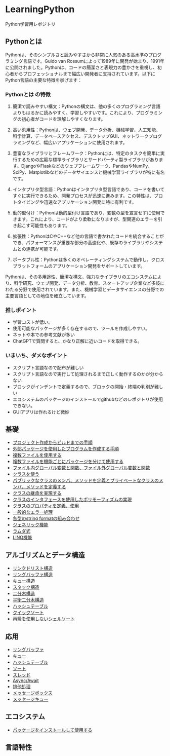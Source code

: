 # LearningPython
Python学習用レポジトリ

## Pythonとは
Pythonは、そのシンプルさと読みやすさから非常に人気のある高水準のプログラミング言語です。Guido van Rossumによって1989年に開発が始まり、1991年に公開されました。Pythonは、コードの簡潔さと表現力の豊かさを重視し、初心者からプロフェッショナルまで幅広い開発者に支持されています。以下にPython言語の主要な特徴を挙げます：

### Pythonとは の特徴

1. 簡潔で読みやすい構文：Pythonの構文は、他の多くのプログラミング言語よりもはるかに読みやすく、学習しやすいです。これにより、プログラミングの初心者がコードを理解しやすくなります。

2. 高い汎用性：Pythonは、ウェブ開発、データ分析、機械学習、人工知能、科学計算、データベースアクセス、デスクトップGUI、ネットワークプログラミングなど、幅広いアプリケーションに使用されます。

3. 豊富なライブラリとフレームワーク：Pythonには、特定のタスクを簡単に実行するための広範な標準ライブラリとサードパーティ製ライブラリがあります。DjangoやFlaskなどのウェブフレームワーク、PandasやNumPy、SciPy、Matplotlibなどのデータサイエンスと機械学習ライブラリが特に有名です。

4. インタプリタ型言語：Pythonはインタプリタ型言語であり、コードを書いてすぐに実行できるため、開発プロセスが迅速に進みます。この特性は、プロトタイピングや迅速なアプリケーション開発に特に有利です。

5. 動的型付け：Pythonは動的型付け言語であり、変数の型を宣言せずに使用できます。これにより、コードがより柔軟になりますが、型関連のエラーを引き起こす可能性もあります。

6. 拡張性：PythonはCやC++など他の言語で書かれたコードを統合することができ、パフォーマンスが重要な部分の高速化や、既存のライブラリやシステムとの連携が可能です。

7. ポータブル性：Pythonは多くのオペレーティングシステムで動作し、クロスプラットフォームのアプリケーション開発をサポートしています。

Pythonは、その多用途性、簡潔な構文、強力なライブラリのエコシステムにより、科学研究、ウェブ開発、データ分析、教育、スタートアップ企業など多岐にわたる分野で使用されています。また、機械学習とデータサイエンスの分野での主要言語としての地位を確立しています。


### 推しポイント
- 学習コストが低い。
- 使用可能なパッケージが多く存在するので、ツールを作成しやすい。
- ネットや本での参考文献が多い
- ChatGPTで質問すると、かなり正解に近いコードを取得できる。

### いまいち、ダメなポイント
- スクリプト言語なので配布が難しい
- スクリプト言語なので実行して処理されるまで正しく動作するのかが分からない
- ブロックがインデントで定義するので、ブロックの開始・終端の判別が難しい
- エコシステムのパッケージのインストールでgithubなどのレポジトリが使用できない。
- GUIアプリは作れるけど微妙

## 基礎
- [プロジェクト作成からビルドまでの手順](./python_start_project/README.md)
- [外部パッケージを使用したプログラムを作成する手順](./python_use_package/README.md)
- [複数ファイルを使用する](./python_multi_file/README.md)
- [複数ファイルを機能ごとにパッケージを分けて使用する](./python_multi_pack_file/README.md)
- [ファイル内グローバル変数と関数、ファイル外グローバル変数と関数](./python_global_local_scope/README.md)
- [クラスを使う](./python_class_methods/README.md)
- [パブリックなクラスのメンバ、メソッドを定義とプライベートなクラスのメンバ、メソッドを定義する](./python_public_private/README.md)
- [クラスの継承を実現する](./python_inherit_class/README.md)
- [クラスのインタフェースを使用したポリモーフィズムの実現](./python_poly_class/README.md)
- [クラスのプロパティを定義、使用](./python_class_property/README.md)
- [一般的なエラー処理](./python_error_handling/README.md)
- [各型のstring formatの組み合わせ](./python_string_format/README.md)
- [ジェネリック機能](./python_generics_example/README.md)
- [ラムダ式](./python_lambda_example/README.md)
- [LINQ機能](./python_linq_example/README.md)

## アルゴリズムとデータ構造
- [リンクドリスト構造](./python_linked_list/README.md)
- [リングバッファ構造](./python_ring_buffer/README.md)
- [キュー構造](./python_data_queue/README.md)
- [スタック構造](./python_data_stack/README.md)
- [二分木構造](./python_binary_tree/README.md)
- [平衡二分木構造](./python_balanced_tree/README.md)
- [ハッシュテーブル](./python_hash_table/README.md)
- [クイックソート](./python_quick_sort/README.md)
- [再帰を使用しないシェルソート](./python_non_recursive_shell_sort/README.md)

## 応用
- [リングバッファ](./python_ring_buffer_package/README.md)
- [キュー](./python_queue_package/README.md)
- [ハッシュテーブル](./python_hash_table_package/README.md)
- [ソート](./python_sort_package/README.md)
- [スレッド](./python_threading_example/README.md)
- [Async/Await](./python_async_await_example/README.md)
- [排他処理](./python_mutex_example/README.md)
- [メッセージボックス](./python_message_box_example/README.md)
- [メッセージキュー](./python_message_queue_example/README.md)

## エコシステム
- [パッケージをインストールして使用する](./python_install_package/README.md)

## 言語特性

